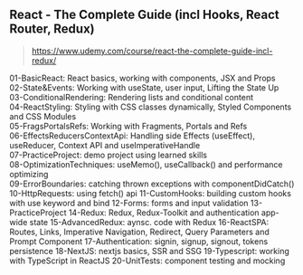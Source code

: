 ## React - The Complete Guide (incl Hooks, React Router, Redux)
> https://www.udemy.com/course/react-the-complete-guide-incl-redux/

01-BasicReact: React basics, working with components, JSX and Props<br/>
02-State&Events: Working with useState, user input, Lifting the State Up<br/>
03-ConditionalRendering: Rendering lists and conditional content<br/>
04-ReactStyling: Styling with CSS classes dynamically, Styled Components and CSS Modules<br/>
05-FragsPortalsRefs: Working with Fragments, Portals and Refs<br/>
06-EffectsReducersContextApi: Handling side Effects (useEffect), useReducer, Context API and useImperativeHandle<br/>
07-PracticeProject: demo project using learned skills <br/>
08-OptimizationTechniques: useMemo(), useCallback() and performance optimizing<br/>
09-ErrorBoundaries: catching thrown exceptions with componentDidCatch()<br/>
10-HttpRequests: using fetch() api
11-CustomHooks: building custom hooks with use keyword and bind
12-Forms: forms and input validation
13-PracticeProject
14-Redux: Redux, Redux-Toolkit and authentication app-wide state
15-AdvancedRedux: aynsc. code with Redux
16-ReactSPA: Routes, Links, Imperative Navigation, Redirect, Query Parameters and Prompt Component
17-Authentication: signin, signup, signout, tokens persistence
18-NextJS: nextjs basics, SSR and SSG
19-Typescript: working with TypeScript in ReactJS
20-UnitTests: component testing and mocking
